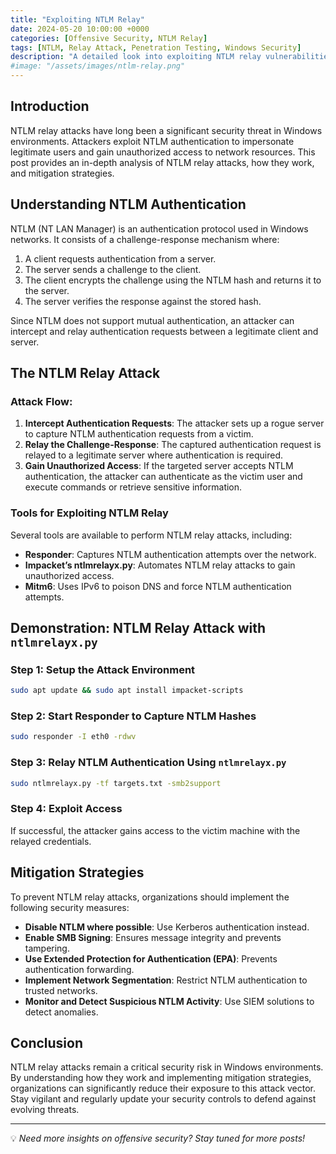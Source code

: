 ```yaml
---
title: "Exploiting NTLM Relay"
date: 2024-05-20 10:00:00 +0000
categories: [Offensive Security, NTLM Relay]
tags: [NTLM, Relay Attack, Penetration Testing, Windows Security]
description: "A detailed look into exploiting NTLM relay vulnerabilities and mitigation strategies."
#image: "/assets/images/ntlm-relay.png"
---
```


## Introduction

NTLM relay attacks have long been a significant security threat in Windows environments. Attackers exploit NTLM authentication to impersonate legitimate users and gain unauthorized access to network resources. This post provides an in-depth analysis of NTLM relay attacks, how they work, and mitigation strategies.

## Understanding NTLM Authentication

NTLM (NT LAN Manager) is an authentication protocol used in Windows networks. It consists of a challenge-response mechanism where:
1. A client requests authentication from a server.
2. The server sends a challenge to the client.
3. The client encrypts the challenge using the NTLM hash and returns it to the server.
4. The server verifies the response against the stored hash.

Since NTLM does not support mutual authentication, an attacker can intercept and relay authentication requests between a legitimate client and server.

## The NTLM Relay Attack

### Attack Flow:
1. **Intercept Authentication Requests**: The attacker sets up a rogue server to capture NTLM authentication requests from a victim.
2. **Relay the Challenge-Response**: The captured authentication request is relayed to a legitimate server where authentication is required.
3. **Gain Unauthorized Access**: If the targeted server accepts NTLM authentication, the attacker can authenticate as the victim user and execute commands or retrieve sensitive information.

### Tools for Exploiting NTLM Relay
Several tools are available to perform NTLM relay attacks, including:
- **Responder**: Captures NTLM authentication attempts over the network.
- **Impacket’s ntlmrelayx.py**: Automates NTLM relay attacks to gain unauthorized access.
- **Mitm6**: Uses IPv6 to poison DNS and force NTLM authentication attempts.

## Demonstration: NTLM Relay Attack with `ntlmrelayx.py`

### **Step 1: Setup the Attack Environment**
```bash
sudo apt update && sudo apt install impacket-scripts
```

### **Step 2: Start Responder to Capture NTLM Hashes**
```bash
sudo responder -I eth0 -rdwv
```

### **Step 3: Relay NTLM Authentication Using `ntlmrelayx.py`**
```bash
sudo ntlmrelayx.py -tf targets.txt -smb2support
```

### **Step 4: Exploit Access**
If successful, the attacker gains access to the victim machine with the relayed credentials.

## Mitigation Strategies
To prevent NTLM relay attacks, organizations should implement the following security measures:

- **Disable NTLM where possible**: Use Kerberos authentication instead.
- **Enable SMB Signing**: Ensures message integrity and prevents tampering.
- **Use Extended Protection for Authentication (EPA)**: Prevents authentication forwarding.
- **Implement Network Segmentation**: Restrict NTLM authentication to trusted networks.
- **Monitor and Detect Suspicious NTLM Activity**: Use SIEM solutions to detect anomalies.

## Conclusion

NTLM relay attacks remain a critical security risk in Windows environments. By understanding how they work and implementing mitigation strategies, organizations can significantly reduce their exposure to this attack vector. Stay vigilant and regularly update your security controls to defend against evolving threats.

---
💡 *Need more insights on offensive security? Stay tuned for more posts!*
